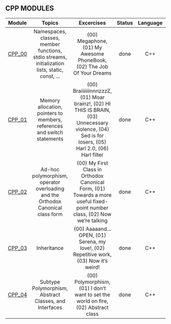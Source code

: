## CPP MODULES

| Module | Topics | Excercises  | Status   | Language | Score       |
| ---- | :--: | :--: | :--: | :--: | :--: |
| [CPP_00](https://github.com/izzytoot/cpp_modules/tree/main/cpp_00) | Namespaces, classes, member functions, stdio streams, initialization lists, static, const, ... | (00) Megaphone, (01) My Awesome PhoneBook, (02) The Job Of Your Dreams | done | C++ |  100 / 100 :white_check_mark: |
| [CPP_01](https://github.com/izzytoot/cpp_modules/tree/main/cpp_01) | Memory allocation, pointers to members, references and switch statements | (00) BraiiiiiiinnnzzzZ, (01) Moar brainz!, (02) HI THIS IS BRAIN, (03) Unnecessary violence, (04) Sed is for losers, (05) Harl 2.0, (06) Harl filter | done | C++ | 100 / 100 :white_check_mark: |
| [CPP_02](https://github.com/izzytoot/cpp_modules/tree/main/cpp_02) | Ad-hoc polymorphism, operator overloading and the Orthodox Canonical class form | (00) My First Class in Orthodox Canonical Form, (01) Towards a more useful fixed-point number class, (02) Now we’re talking | done | C++ | 80 / 100 :white_check_mark: |
| [CPP_03](https://github.com/izzytoot/cpp_modules/tree/main/cpp_03) | Inheritance | (00) Aaaaand... OPEN, (01) Serena, my love!, (02) Repetitive work, (03) Now it’s weird! | done | C++ | 100 / 100 :white_check_mark: |
| [CPP_04](https://github.com/izzytoot/cpp_modules/tree/main/cpp_04)| Subtype Polymorphism, Abstract Classes, and Interfaces | (00) Polymorphism, (01) I don’t want to set the world on fire, (02) Abstract class | done | C++ | :soon: / :question: |

</div>
